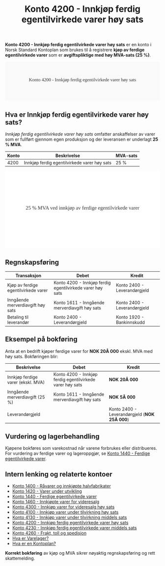 ﻿---
title: "Konto 4200 - Innkjøp ferdig egentilvirkede varer høy sats"
meta_title: "4200-innkjop-ferdig-egentilvirkede-varer"
meta_description: '**Konto 4200 - Innkjøp ferdig egentilvirkede varer høy sats** er en konto i Norsk Standard Kontoplan som brukes til å registrere **kjøp av ferdige egentilvi...'
slug: 4200-innkjop-ferdig-egentilvirkede-varer
type: blog
layout: pages/single
---

**Konto 4200 - Innkjøp ferdig egentilvirkede varer høy sats** er en konto i Norsk Standard Kontoplan som brukes til å registrere **kjøp av ferdige egentilvirkede varer** som er **avgiftspliktige med høy MVA-sats (25 %)**.

![Illustrasjon av konto 4200 Innkjøp ferdig egentilvirkede varer høy sats](4200-innkjop-ferdig-egentilvirkede-varer-hoy-sats-image.svg)

## Hva er Innkjøp ferdig egentilvirkede varer høy sats?

*Innkjøp ferdig egentilvirkede varer høy sats* omfatter anskaffelser av varer som er fullført gjennom egen produksjon og der leveransen er underlagt **25 % MVA**.

| Konto | Beskrivelse                                           | MVA-sats |
|-------|-------------------------------------------------------|----------|
| 4200  | Innkjøp ferdig egentilvirkede varer høy sats          | 25 %     |

![Høy MVA-sats for ferdige egentilvirkede varer](4200-mva-hoy-sats-ferdige-egentilvirkede-varer.svg)

## Regnskapsføring

| Transaksjon                                   | Debet                                                        | Kredit                           |
|-----------------------------------------------|--------------------------------------------------------------|----------------------------------|
| Kjøp av ferdige egentilvirkede varer           | Konto 4200 - Innkjøp ferdig egentilvirkede varer høy sats     | Konto 2400 - Leverandørgjeld     |
| Inngående merverdiavgift høy sats              | Konto 1611 - Inngående merverdiavgift høy sats               | Konto 2400 - Leverandørgjeld     |
| Betaling til leverandør                        | Konto 2400 - Leverandørgjeld                                 | Konto 1920 - Bankinnskudd        |

## Eksempel på bokføring

Anta at en bedrift kjøper ferdige varer for **NOK 20Â 000** ekskl. MVA med høy sats. Bokføringen blir:

| Beskrivelse                                   | Debet                                                        | Kredit                                      |
|-----------------------------------------------|--------------------------------------------------------------|----------------------------------------------|
| Innkjøp ferdige varer (ekskl. MVA)             | Konto 4200 - Innkjøp ferdig egentilvirkede varer høy sats     | **NOK 20Â 000**                              |
| Inngående merverdiavgift (25 %)               | Konto 1611 - Inngående merverdiavgift høy sats               | **NOK 5Â 000**                               |
| Leverandørgjeld                               |                                                              | Konto 2400 - Leverandørgjeld (**NOK 25Â 000**) |

## Vurdering og lagerbehandling

Kjøpene bokføres som varekostnad når varene forbrukes eller distribueres. For vurdering av ferdige varer og lageroppgjør, se [Konto 1440 - Ferdige egentilvirkede varer](/blogs/kontoplan/1440-ferdige-egentilvirkede-varer "Konto 1440 - Ferdige egentilvirkede varer").

## Intern lenking og relaterte kontoer

* [Konto 1400 - Råvarer og innkjøpte halvfabrikater](/blogs/kontoplan/1400-raavarer-og-innkjopte-halvfabrikater "Konto 1400 - Råvarer og innkjøpte halvfabrikater")
* [Konto 1420 - Varer under utvikling](/blogs/kontoplan/1420-varer-under-utvikling "Konto 1420 - Varer under utvikling")
* [Konto 1440 - Ferdige egentilvirkede varer](/blogs/kontoplan/1440-ferdige-egentilvirkede-varer "Konto 1440 - Ferdige egentilvirkede varer")
* [Konto 1460 - Innkjøpte varer for videresalg](/blogs/kontoplan/1460-innkjopte-varer-for-videresalg "Konto 1460 - Innkjøpte varer for videresalg")
* [Konto 4300 - Innkjøp varer for videresalg høy sats](/blogs/kontoplan/4300-innkjop-varer-for-videresalg-hoy-sats "Konto 4300 - Innkjøp varer for videresalg høy sats")
* [Konto 4100 - Innkjøp varer under tilvirkning høy sats](/blogs/kontoplan/4100-innkjop-varer-under-tilvirkning-hoy-sats "Konto 4100 - Innkjøp varer under tilvirkning høy sats")
* [Konto 4130 - Innkjøp varer under tilvirkning middels sats](/blogs/kontoplan/4130-innkjop-varer-under-tilvirkning-middels-sats "Konto 4130 - Innkjøp varer under tilvirkning middels sats")
* [Konto 4200 - Innkjøp ferdig egentilvirkede varer høy sats](/blogs/kontoplan/4200-innkjop-ferdig-egentilvirkede-varer-hoy-sats "Konto 4200 - Innkjøp ferdig egentilvirkede varer høy sats")
* [Konto 4230 - Innkjøp ferdig egentilvirkede varer middels sats](/blogs/kontoplan/4230-innkjop-ferdig-egentilvirkede-varer-middels-sats "Konto 4230 - Innkjøp ferdig egentilvirkede varer middels sats")
* [Konto 4260 - Frakt, toll og spedisjon](/blogs/kontoplan/4260-frakt-toll-og-spedisjon "Konto 4260 - Frakt, toll og spedisjon")
* [Hva er Varelager?](/blogs/regnskap/hva-er-varelager "Hva er Varelager? Komplett Guide til Lagerføring og Verdivurdering")
* [Hva er en Kontoplan?](/blogs/regnskap/hva-er-kontoplan "Hva er en Kontoplan? Komplett Guide til Kontoplaner i Norsk Regnskap")

**Korrekt bokføring** av kjøp og MVA sikrer nøyaktig regnskapsføring og rett skattemelding.






